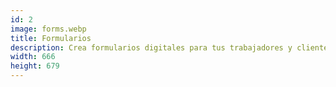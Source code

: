 ```yaml
---
id: 2
image: forms.webp
title: Formularios
description: Crea formularios digitales para tus trabajadores y clientes, y centraliza la información que estos recopilen. Olvídate de los formularos de papel.
width: 666
height: 679
---
```

